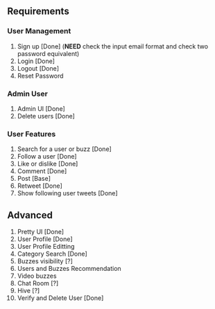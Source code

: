 ## Requirements

### User Management
1. Sign up [Done] (**NEED** check the input email format and check two password equivalent)
2. Login [Done]
3. Logout [Done]
3. Reset Password

### Admin User
1. Admin UI [Done]
2. Delete users [Done]

### User Features
1. Search for a user or buzz [Done]
2. Follow a user [Done]
3. Like or dislike [Done]
4. Comment [Done]
5. Post [Base]
6. Retweet [Done]
7. Show following user tweets [Done]

## Advanced
1. Pretty UI [Done]
2. User Profile [Done]
3. User Profile Editting
4. Category Search [Done]
5. Buzzes visibility [?]
6. Users and Buzzes Recommendation
7. Video buzzes
8. Chat Room [?]
9. Hive [?]
10. Verify and Delete User [Done]
